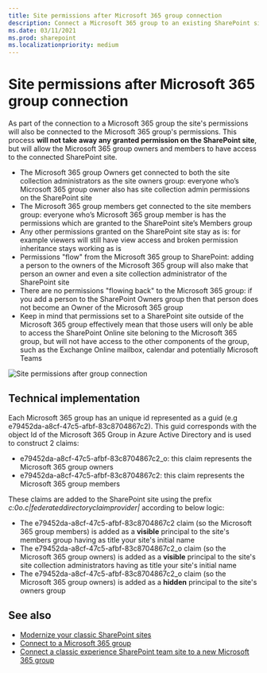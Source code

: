 ```yaml
---
title: Site permissions after Microsoft 365 group connection
description: Connect a Microsoft 365 group to an existing SharePoint site does have an impact on the SharePoint site permissions, which is explained in this article
ms.date: 03/11/2021
ms.prod: sharepoint
ms.localizationpriority: medium
---
```


# Site permissions after Microsoft 365 group connection

As part of the connection to a Microsoft 365 group the site's permissions will also be connected to the Microsoft 365 group's permissions. This process **will not take away any granted permission on the SharePoint site**, but will allow the Microsoft 365 group owners and members to have access to the connected SharePoint site.

- The Microsoft 365 group Owners get connected to both the site collection administrators as the site owners group: everyone who’s Microsoft 365 group owner also has site collection admin permissions on the SharePoint site
- The Microsoft 365 group members get connected to the site members group: everyone who’s Microsoft 365 group member is has the permissions which are granted to the SharePoint site’s Members group
- Any other permissions granted on the SharePoint site stay as is: for example viewers will still have view access and broken permission inheritance stays working as is
- Permissions "flow" from the Microsoft 365 group to SharePoint: adding a person to the owners of the Microsoft 365 group will also make that person an owner  and even a site collection administrator of the SharePoint site
- There are no permissions "flowing back" to the Microsoft 365 group: if you add a person to the SharePoint Owners group then that person does not become an Owner of the Microsoft 365 group
- Keep in mind that permissions set to a SharePoint site outside of the Microsoft 365 group effectively mean that those users will only be able to access the SharePoint Online site beloning to the Microsoft 365 group, but will not have access to the other components of the group, such as the Exchange Online mailbox, calendar and potentially Microsoft Teams

![Site permissions after group connection](media/modernize/groupifypermissions_1.png)

## Technical implementation

Each Microsoft 365 group has an unique id represented as a guid (e.g e79452da-a8cf-47c5-afbf-83c8704867c2). This guid corresponds with the object Id of the Microsoft 365 Group in Azure Active Directory and is used to construct 2 claims:

- e79452da-a8cf-47c5-afbf-83c8704867c2_o: this claim represents the Microsoft 365 group owners
- e79452da-a8cf-47c5-afbf-83c8704867c2: this claim represents the Microsoft 365 group members

These claims are added to the SharePoint site using the prefix _c:0o.c|federateddirectoryclaimprovider|_ according to below logic:

- The e79452da-a8cf-47c5-afbf-83c8704867c2 claim (so the Microsoft 365 group members) is added as a **visible** principal to the site's members group having as title your site's initial name
- The e79452da-a8cf-47c5-afbf-83c8704867c2_o claim (so the Microsoft 365 group owners) is added as a **visible** principal to the site's site collection administrators having as title your site's initial name
- The e79452da-a8cf-47c5-afbf-83c8704867c2_o claim (so the Microsoft 365 group owners) is added as a **hidden** principal to the site's owners group

## See also

- [Modernize your classic SharePoint sites](modernize-classic-sites.md)
- [Connect to a Microsoft 365 group](modernize-connect-to-office365-group.md)
- [Connect a classic experience SharePoint team site to a new Microsoft 365 group](https://support.office.com/article/connect-a-classic-experience-sharepoint-team-site-to-a-new-office-365-group-469c6ee0-2139-4496-9914-7e39d07ac49d?ui=en-US&rs=en-US&ad=US)
